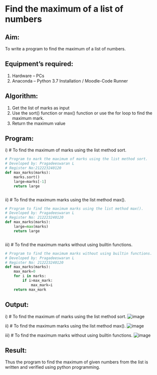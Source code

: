 # Find the maximum of a list of numbers

## Aim:

To write a program to find the maximum of a list of numbers.

## Equipment’s required:

1. Hardware – PCs
2. Anaconda – Python 3.7 Installation / Moodle-Code Runner

## Algorithm:

1. Get the list of marks as input
2. Use the sort() function or max() function or use the for loop to find the maximum mark.
3. Return the maximum value

## Program:

i) # To find the maximum of marks using the list method sort.

```Python
# Program to mark the maximum of marks using the list method sort.
# Developed by: Pragadeeswaran L
# Register No:212223240120
def max_marks(marks):
    marks.sort()
    large=marks[-1]
    return large



```

ii) # To find the maximum marks using the list method max().

```Python
# Program to find the maximum marks using the list method max().
# Developed by: Pragadeeswaran L
# Register No: 212223240120
def max_marks(marks):
    large=max(marks)
    return large



```

iii) # To find the maximum marks without using builtin functions.

```Python
# Program to find the maximum marks without using builtin functions.
# Developed by: Pragadeeswaran L
# Register No: 212223240120
def max_marks(marks):
    max_mark=0
    for i in marks:
        if i>max_mark:
            max_mark=i
    return max_mark


```

## Output:

i) # To find the maximum of marks using the list method sort.
![image](https://github.com/Pragadeeswaran-bit/FindMaximum/assets/147473828/22460f54-cb0b-4558-bf55-f4edd004e430)

ii) # To find the maximum marks using the list method max().
![image](https://github.com/Pragadeeswaran-bit/FindMaximum/assets/147473828/a7a90ced-e906-4cd0-b98e-ebfc16e24639)

iii) # To find the maximum marks without using builtin functions.
![image](https://github.com/Pragadeeswaran-bit/FindMaximum/assets/147473828/b6fed357-3ac8-468d-9070-1264b4ad6f08)



## Result:

Thus the program to find the maximum of given numbers from the list is written and verified using python programming.
